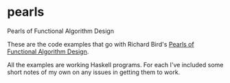 pearls
======

Pearls of Functional Algorithm Design

These are the code examples that go with Richard 
Bird's [Pearls of Functional Algorithm Design](http://www.amazon.com/Pearls-Functional-Algorithm-Design-Richard/dp/0521513383/ref=pd_rhf_gw_p_t_1_25XK).

All the examples are working Haskell programs. For each I've included 
some short notes of my own on any issues in getting them to work.
